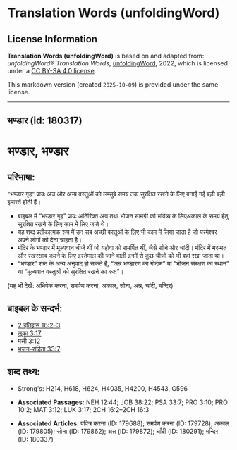 # Translation Words (unfoldingWord)

## License Information

**Translation Words (unfoldingWord)** is based on and adapted from: _unfoldingWord® Translation Words_, [unfoldingWord](https://unfoldingword.org/utw), 2022, which is licensed under a [CC BY-SA 4.0 license](https://creativecommons.org/licenses/by-sa/4.0/legalcode.en).

This markdown version (created `2025-10-09`) is provided under the same license.



--------------------------------

## भण्डार (id: 180317)

भण्डार, भण्डार
==============

परिभाषा:
--------

"भण्डार गृह" प्रायः अन्न और अन्य वस्तुओं को लम्सुबे समय तक सुरक्षित रखने के लिए बनाई गई बड़ी बड़ी इमारतें होती हैं।

* बाइबल में “भण्डार गृह” प्रायः अतिरिक्त अन्न तथा भोजन सामग्री को भविष्य के लिएअकाल के समय हेतु सुरक्षित रखने के लिए काम में लिए जाते थे।
* यह शब्द प्रतीकात्मक रूप में उन सब अच्छी वस्तुओं के लिए भी काम में लिया जाता है जो परमेश्वर अपने लोगों को देना चाहता है।
* मंदिर के भण्डार में मूल्यवान चीजें थीं जो यहोवा को समर्पित थीं, जैसे सोने और चांदी। मंदिर में मरम्मत और रखरखाव करने के लिए इस्तेमाल की जाने वाली इनमें से कुछ चीजों को भी वहां रखा जाता था।
* “भण्डार” शब्द के अन्य अनुवाद हो सकते हैं, “अन्न भण्डारण का गोदाम” या “भोजन संरक्षण का स्थान” या “मूल्यवान वस्तुओं को सुरक्षित रखने का कक्ष”।

(यह भी देखें: अभिषेक करना, समर्पण करना, अकाल, सोना, अन्न, चांदी, मन्दिर)

बाइबल के सन्दर्भ:
-----------------

* [2 इतिहास 16:2–3](https://ref.ly/2Chr0:0)
* [लूका 3:17](https://ref.ly/Luke3:17)
* [मत्ती 3:12](https://ref.ly/Matt3:12)
* [भजन\-संहिता 33:7](rc://*/tn/help/psa/033/007)

शब्द तथ्य:
----------

* Strong's: H214, H618, H624, H4035, H4200, H4543, G596

* **Associated Passages:** NEH 12:44; JOB 38:22; PSA 33:7; PRO 3:10; PRO 10:2; MAT 3:12; LUK 3:17; 2CH 16:2–2CH 16:3
* **Associated Articles:** पवित्र करना (ID: 179688); समर्पण करना (ID: 179728); अकाल (ID: 179805); सोना (ID: 179862); अन्न (ID: 179872); चाँदी (ID: 180291); मन्दिर (ID: 180337)

